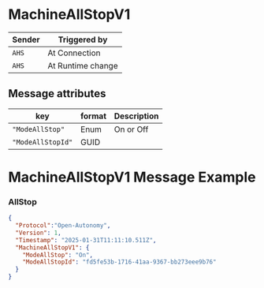 # MachineAllStopV1

|Sender| Triggered by | 
|---|---|
|`AHS` |  At Connection |
|`AHS` |  At Runtime change |

## Message attributes

| key             |  format            | Description                                                             
|-------------------|------------|----------------|
| `"ModeAllStop"`         | Enum           | On or Off                                 |
| `"ModeAllStopId"`      | GUID |          |


# MachineAllStopV1 Message Example
### AllStop
```json
{
  "Protocol":"Open-Autonomy",
  "Version": 1,
  "Timestamp": "2025-01-31T11:11:10.511Z",
  "MachineAllStopV1": {
    "ModeAllStop": "On",
    "ModeAllStopId": "fd5fe53b-1716-41aa-9367-bb273eee9b76"
  }
}
```

